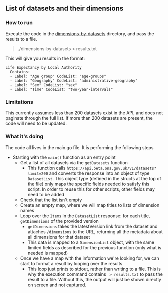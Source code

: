 ## List of datasets and their dimensions

### How to run
Execute the code in the [dimensions-by-datasets](dimensions-by-datasets) directory, and pass the results to a file.

> ./dimensions-by-datasets > results.txt

This will give you results in the format:

```
Life Expectancy by Local Authority
  Contains:
  - Label: "Age group" CodeList: "age-groups"
  - Label: "Geography" CodeList: "administrative-geography"
  - Label: "Sex" CodeList: "sex"
  - Label: "Time" CodeList: "two-year-intervals"
  ```

### Limitations
This currently assumes less than 200 datasets exist in the API, and does not paginate through the full list. If more than 200 datasets are present, the code will need to be updated.

### What it's doing

The code all lives in the main.go file. It is performing the following steps
- Starting with the `main()` function as an entry point
    - Get a list of all datasets via the `getDatasets` function
        - This function calls `https://api.beta.ons.gov.uk/v1/datasets?limit=200` and converts the response into an object of type `DatasetList`. This object type (defined in the structs at the top of the file) only maps the specific fields needed to satisfy this script. In order to reuse this for other scripts, other fields may need to be added
    - Check that the list isn't empty
    - Create an empty map, where we will map titles to lists of dimension names
    - Loop over the `Items` in the `DatasetList` response: for each title, `getDimensions` of the provided version
        - `getDimensions` takes the latestVersion link from the dataset and attaches `/dimensions` to the URL, returning all the metadata about all dimensions for that dataset
        - This data is mapped to a `DimensionList` object, with the same limited fields as described for the previous function (only what is needed is mapped)
    - Once we have a map with the information we're looking for, we can start to format a result by looping over the results
        - This loop just prints to stdout, rather than writing to a file. This is why the execution command contains ` > results.txt` to pass the result to a file. Without this, the output will just be shown directly on screen and not captured.
